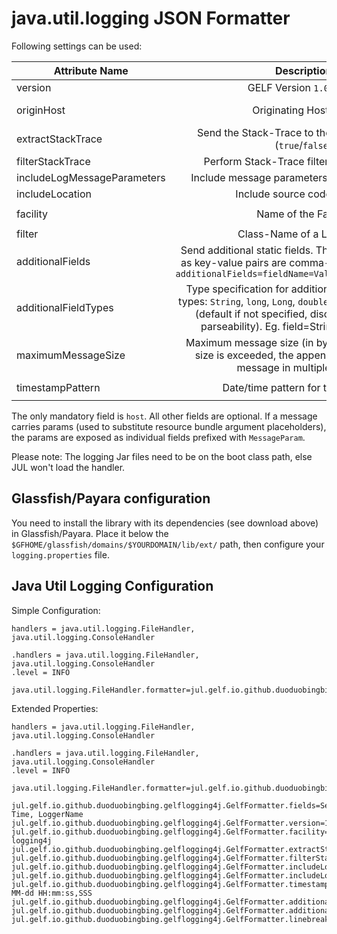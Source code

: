 java.util.logging JSON Formatter
=========

Following settings can be used:

| Attribute Name    | Description                          | Default |
| ----------------- |:------------------------------------:|:-------:|
| version           | GELF Version `1.0` or `1.1` | `1.0` |
| originHost        | Originating Hostname  | FQDN Hostname |
| extractStackTrace | Send the Stack-Trace to the StackTrace field (`true`/`false`)  | `false` |
| filterStackTrace  | Perform Stack-Trace filtering (`true`/`false`)| `false` |
| includeLogMessageParameters | Include message parameters from the log event | `true` |
| includeLocation   | Include source code location | `true` |
| facility          | Name of the Facility  | `logstash-gelf` |
| filter            | Class-Name of a Log-Filter  | none |
| additionalFields  | Send additional static fields. The fields are specified as key-value pairs are comma-separated. Example: `additionalFields=fieldName=Value,fieldName2=Value2` | none |
| additionalFieldTypes | Type specification for additional fields. Supported types: `String`, `long`, `Long`, `double`, `Double` and `discover` (default if not specified, discover field type on parseability). Eg. field=String,field2=double | `discover` for all additional fields |
| maximumMessageSize| Maximum message size (in bytes). If the message size is exceeded, the appender will submit the message in multiple chunks. | `8192` |
| timestampPattern  | Date/time pattern for the `Time` field| `yyyy-MM-dd HH:mm:ss,SSS` |

The only mandatory field is `host`. All other fields are optional. 
If a message carries params (used to substitute resource bundle argument placeholders), 
the params are exposed as individual fields prefixed with `MessageParam`.

Please note: The logging Jar files need to be on the boot class path, else JUL won't load the handler. 

Glassfish/Payara configuration
-------------
You need to install the library with its dependencies (see download above) in Glassfish/Payara. Place it below the `$GFHOME/glassfish/domains/$YOURDOMAIN/lib/ext/` path, then configure your `logging.properties` file.

Java Util Logging Configuration
--------------

Simple Configuration:

    handlers = java.util.logging.FileHandler, java.util.logging.ConsoleHandler

    .handlers = java.util.logging.FileHandler, java.util.logging.ConsoleHandler
    .level = INFO
    
    java.util.logging.FileHandler.formatter=jul.gelf.io.github.duoduobingbing.gelflogging4j.GelfFormatter

Extended Properties:

    handlers = java.util.logging.FileHandler, java.util.logging.ConsoleHandler

    .handlers = java.util.logging.FileHandler, java.util.logging.ConsoleHandler
    .level = INFO
    
    java.util.logging.FileHandler.formatter=jul.gelf.io.github.duoduobingbing.gelflogging4j.GelfFormatter

    jul.gelf.io.github.duoduobingbing.gelflogging4j.GelfFormatter.fields=Severity, Time, LoggerName
    jul.gelf.io.github.duoduobingbing.gelflogging4j.GelfFormatter.version=1.0
    jul.gelf.io.github.duoduobingbing.gelflogging4j.GelfFormatter.facility=gelf-logging4j
    jul.gelf.io.github.duoduobingbing.gelflogging4j.GelfFormatter.extractStackTrace=true
    jul.gelf.io.github.duoduobingbing.gelflogging4j.GelfFormatter.filterStackTrace=true
    jul.gelf.io.github.duoduobingbing.gelflogging4j.GelfFormatter.includeLogMessageParameters=true
    jul.gelf.io.github.duoduobingbing.gelflogging4j.GelfFormatter.includeLocation=true
    jul.gelf.io.github.duoduobingbing.gelflogging4j.GelfFormatter.timestampPattern=yyyy-MM-dd HH:mm:ss,SSS
    jul.gelf.io.github.duoduobingbing.gelflogging4j.GelfFormatter.additionalFields=fieldName1=fieldValue1,fieldName2=fieldValue2
    jul.gelf.io.github.duoduobingbing.gelflogging4j.GelfFormatter.additionalFieldTypes=fieldName1=String,fieldName2=Double,fieldName3=Long
    jul.gelf.io.github.duoduobingbing.gelflogging4j.GelfFormatter.linebreak=\\n
